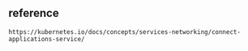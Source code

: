 ## reference
    https://kubernetes.io/docs/concepts/services-networking/connect-applications-service/